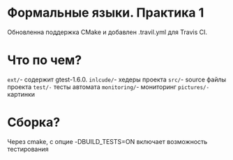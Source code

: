 # Формальные языки. Практика 1

Обновленна поддержка CMake и добавлен .travil.yml для Travis CI.

# Что по чем?
 
`ext/`- содержит gtest-1.6.0.
`inlcude/`- хедеры проекта
`src/`- source файлы проекта
`test/-` тесты автомата
`monitoring/`- мониторинг
`pictures/-` картинки

# Cборка?
Через cmake, с опцие -DBUILD_TESTS=ON включает возможность тестирования
